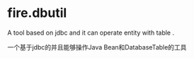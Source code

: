 # fire.dbutil

A tool based on jdbc and it can operate entity with table .

一个基于jdbc的并且能够操作Java Bean和DatabaseTable的工具


